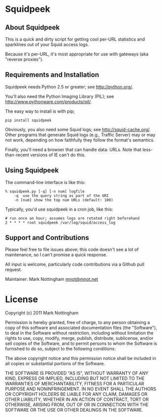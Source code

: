
# Squidpeek

## About Squidpeek

This is a quick and dirty script for getting cool per-URL statistics and sparklines out of your Squid access logs.

Because it's per-URL, it's most appropriate for use with gateways (aka "reverse proxies").

## Requirements and Installation

Squidpeek needs Python 2.5 or greater; see <http://python.org/>. 

You'll also need the Python Imaging Library (PIL); see <http://www.pythonware.com/products/pil/>.

The easy way to install is with pip;

    pip install squidpeek

Obviously, you also need some Squid logs; see <http://squid-cache.org/>. Other programs that generate Squid logs (e.g., Traffic Server) may or may not work, depending on how faithfully they follow the format's semantics.

Finally, you'll need a browser that can handle data: URLs. Note that less-than-recent versions of IE can't do this.


## Using Squidpeek

The command-line interface is like this:

    % squidpeek.py [-q] [-n num] logfile
        -q  use the query string as part of the URI
        -n [num] show the top num URLs (default: 100)

Typically, you'd use squidpeek in a cron job, like this:

    # run once an hour; assumes logs are rotated right beforehand
    2 * * * * root squidpeek /var/log/squid/access_log

## Support and Contributions

Please feel free to file issues above; this code doesn't see a lot of maintenance, so I can't promise a quick response.

All input is welcome, particularly code contributions via a Github pull request. 

Maintainer: Mark Nottingham <mnot@mnot.net>


# License

Copyright (c) 2011 Mark Nottingham

Permission is hereby granted, free of charge, to any person obtaining a copy
of this software and associated documentation files (the "Software"), to deal
in the Software without restriction, including without limitation the rights
to use, copy, modify, merge, publish, distribute, sublicense, and/or sell
copies of the Software, and to permit persons to whom the Software is
furnished to do so, subject to the following conditions:

The above copyright notice and this permission notice shall be included in
all copies or substantial portions of the Software.

THE SOFTWARE IS PROVIDED "AS IS", WITHOUT WARRANTY OF ANY KIND, EXPRESS OR
IMPLIED, INCLUDING BUT NOT LIMITED TO THE WARRANTIES OF MERCHANTABILITY,
FITNESS FOR A PARTICULAR PURPOSE AND NONINFRINGEMENT. IN NO EVENT SHALL THE
AUTHORS OR COPYRIGHT HOLDERS BE LIABLE FOR ANY CLAIM, DAMAGES OR OTHER
LIABILITY, WHETHER IN AN ACTION OF CONTRACT, TORT OR OTHERWISE, ARISING FROM,
OUT OF OR IN CONNECTION WITH THE SOFTWARE OR THE USE OR OTHER DEALINGS IN
THE SOFTWARE.